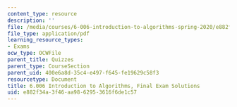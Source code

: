 ```yaml
---
content_type: resource
description: ''
file: /media/courses/6-006-introduction-to-algorithms-spring-2020/e882f34a3f46aa9862953616f6de1c57_MIT6_006S20_final_sol.pdf
file_type: application/pdf
learning_resource_types:
- Exams
ocw_type: OCWFile
parent_title: Quizzes
parent_type: CourseSection
parent_uid: 400e6a8d-35c4-e497-f645-fe19629c58f3
resourcetype: Document
title: 6.006 Introduction to Algorithms, Final Exam Solutions
uid: e882f34a-3f46-aa98-6295-3616f6de1c57
---
```

